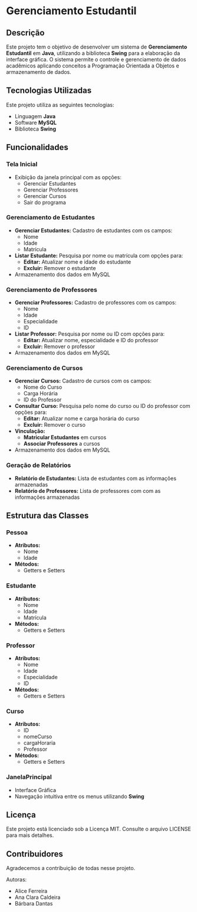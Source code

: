 # Gerenciamento Estudantil

## Descrição
Este projeto tem o objetivo de desenvolver um sistema de **Gerenciamento Estudantil** em **Java**, utilizando a biblioteca **Swing** para a elaboração da interface gráfica. O sistema permite o controle e gerenciamento de dados acadêmicos aplicando conceitos a Programação Orientada a Objetos e armazenamento de dados.

## Tecnologias Utilizadas

Este projeto utiliza as seguintes tecnologias:

- Linguagem **Java**
- Software **MySQL**
- Biblioteca **Swing**

## Funcionalidades

### Tela Inicial
- Exibição da janela principal com as opções:
  - Gerenciar Estudantes
  - Gerenciar Professores
  - Gerenciar Cursos
  - Sair do programa

### Gerenciamento de Estudantes
- **Gerenciar Estudantes:** Cadastro de estudantes com os campos:
  - Nome
  - Idade
  - Matrícula
- **Listar Estudante:** Pesquisa por nome ou matrícula com opções para:
  - **Editar:** Atualizar nome e idade do estudante
  - **Excluir:** Remover o estudante
- Armazenamento dos dados em MySQL

### Gerenciamento de Professores
- **Gerenciar Professores:** Cadastro de professores com os campos:
  - Nome
  - Idade
  - Especialidade
  - ID
- **Listar Professor:** Pesquisa por nome ou ID com opções para:
  - **Editar:** Atualizar nome, especialidade e ID do professor
  - **Excluir:** Remover o professor
- Armazenamento dos dados em MySQL

### Gerenciamento de Cursos 
- **Gerenciar Cursos:** Cadastro de cursos com os campos:
  - Nome do Curso
  - Carga Horária
  - ID do Professor
- **Consultar Curso:** Pesquisa pelo nome do curso ou ID do professor com opções para:
  - **Editar:** Atualizar nome e carga horária do curso
  - **Excluir:** Remover o curso
- **Vinculação:**
  - **Matricular Estudantes** em cursos
  - **Associar Professores** a cursos
- Armazenamento dos dados em MySQL

### Geração de Relatórios
- **Relatório de Estudantes:** Lista de estudantes com as informações armazenadas
- **Relatório de Professores:** Lista de professores com com as informações armazenadas

## Estrutura das Classes

### Pessoa
- **Atributos:**
  - Nome
  - Idade
- **Métodos:**
  - Getters e Setters

### Estudante
- **Atributos:** 
  - Nome
  - Idade
  - Matrícula
- **Métodos:**
  - Getters e Setters

### Professor
- **Atributos:**
  - Nome
  - Idade
  - Especialidade
  - ID
- **Métodos:**
  - Getters e Setters

### Curso
- **Atributos:**
  - ID
  - nomeCurso
  - cargaHoraria
  - Professor
- **Métodos:**
  - Getters e Setters

### JanelaPrincipal 
- Interface Gráfica
- Navegação intuitiva entre os menus utilizando **Swing**

## Licença 

Este projeto está licenciado sob a Licença MIT. Consulte o arquivo LICENSE para mais detalhes.
 
## Contribuidores 

Agradecemos a contribuição de todas nesse projeto.

Autoras:
- Alice Ferreira
- Ana Clara Caldeira
- Bárbara Dantas
